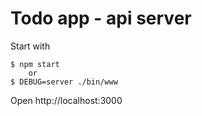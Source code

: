 # Todo app - api server

Start with

    $ npm start
        or
    $ DEBUG=server ./bin/www

Open http://localhost:3000
